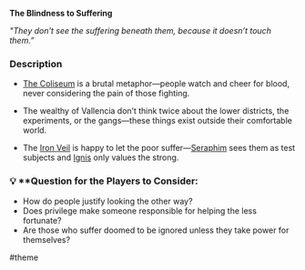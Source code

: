 **The Blindness to Suffering**

*"They don’t see the suffering beneath them, because it doesn’t touch them.”*

### Description

* [The Coliseum](places/kingdom-of-minthar/the-coliseum/the-coliseum.md) is a brutal metaphor—people watch and cheer for blood, never considering the pain of those fighting.

* The wealthy of Vallencia don’t think twice about the lower districts, the experiments, or the gangs—these things exist outside their comfortable world.
* The [Iron Veil](factions/vallence-factions/iron-veil/iron-veil.md) is happy to let the poor suffer—[Seraphim](npcs/vallence-npcs/iron-veil-npcs/seraphim-vos/seraphim-vos.md) sees them as test subjects and [Ignis](npcs/vallence-npcs/iron-veil-npcs/ignis-luvten/ignis-luvten.md) only values the strong.

### 💡 \*\*Question for the Players to Consider:

* How do people justify looking the other way?
* Does privilege make someone responsible for helping the less fortunate?
* Are those who suffer doomed to be ignored unless they take power for themselves?

\#theme
